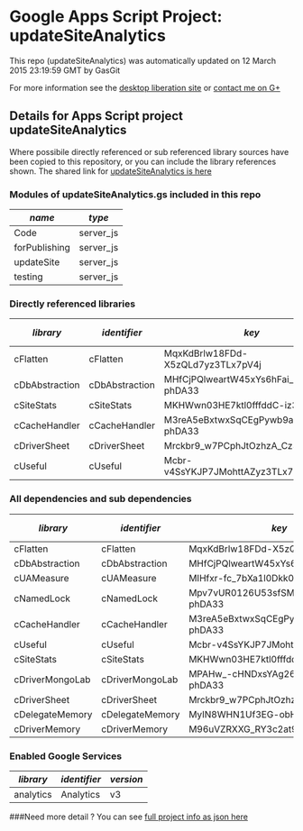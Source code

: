 # Google Apps Script Project: updateSiteAnalytics
This repo (updateSiteAnalytics) was automatically updated on 12 March 2015 23:19:59 GMT by GasGit

For more information see the [desktop liberation site](http://ramblings.mcpher.com/Home/excelquirks/drivesdk/gettinggithubready "desktop liberation") or [contact me on G+](https://plus.google.com/+BruceMcpherson "Bruce McPherson - GDE")
## Details for Apps Script project updateSiteAnalytics
Where possibile directly referenced or sub referenced library sources have been copied to this repository, or you can include the library references shown. 
The shared link for [updateSiteAnalytics is here](https://script.google.com/d/1jSEIgRnkSVWYnqffKn7aJAPUaymGjByfjif4kxbGsgocjZsg_aLTl7sy/edit?usp=sharing "open in the GAS IDE")

### Modules of updateSiteAnalytics.gs included in this repo
*name*|*type*
--- | --- 
Code| server_js
forPublishing| server_js
updateSite| server_js
testing| server_js
### Directly referenced libraries
*library*|*identifier*|*key*|*version*|*dev mode*|*source*|
--- | --- | --- | --- | --- | --- 
cFlatten| cFlatten|MqxKdBrlw18FDd-X5zQLd7yz3TLx7pV4j|6|no|[here](libraries/cFlatten "library source")
cDbAbstraction| cDbAbstraction|MHfCjPQlweartW45xYs6hFai_d-phDA33|29|no|[here](libraries/cDbAbstraction "library source")
cSiteStats| cSiteStats|MKHWwn03HE7ktl0fffddC-iz3TLx7pV4j|6|no|[here](libraries/cSiteStats "library source")
cCacheHandler| cCacheHandler|M3reA5eBxtwxSqCEgPywb9ai_d-phDA33|8|no|[here](libraries/cCacheHandler "library source")
cDriverSheet| cDriverSheet|Mrckbr9_w7PCphJtOzhzA_Cz3TLx7pV4j|5|no|[here](libraries/cDriverSheet "library source")
cUseful| cUseful|Mcbr-v4SsYKJP7JMohttAZyz3TLx7pV4j|11|no|[here](libraries/cUseful "library source")
### All dependencies and sub dependencies
*library*|*identifier*|*key*|*version*|*dev mode*|*source*|
--- | --- | --- | --- | --- | --- 
cFlatten| cFlatten|MqxKdBrlw18FDd-X5zQLd7yz3TLx7pV4j|6|no|[here](libraries/cFlatten "library source")
cDbAbstraction| cDbAbstraction|MHfCjPQlweartW45xYs6hFai_d-phDA33|29|no|[here](libraries/cDbAbstraction "library source")
cUAMeasure| cUAMeasure|MIHfxr-fc_7bXa1l0Dkk0oqi_d-phDA33|6|no|[here](libraries/cUAMeasure "library source")
cNamedLock| cNamedLock|Mpv7vUR0126U53sfSMXsAPai_d-phDA33|12|no|[here](libraries/cNamedLock "library source")
cCacheHandler| cCacheHandler|M3reA5eBxtwxSqCEgPywb9ai_d-phDA33|13|no|[here](libraries/cCacheHandler "library source")
cUseful| cUseful|Mcbr-v4SsYKJP7JMohttAZyz3TLx7pV4j|23|no|[here](libraries/cUseful "library source")
cSiteStats| cSiteStats|MKHWwn03HE7ktl0fffddC-iz3TLx7pV4j|6|no|[here](libraries/cSiteStats "library source")
cDriverMongoLab| cDriverMongoLab|MPAHw_-cHNDxsYAg263J7Fai_d-phDA33|6|no|[here](libraries/cDriverMongoLab "library source")
cDriverSheet| cDriverSheet|Mrckbr9_w7PCphJtOzhzA_Cz3TLx7pV4j|5|no|[here](libraries/cDriverSheet "library source")
cDelegateMemory| cDelegateMemory|MyIN8WHN1Uf3EG-obHsjrAyz3TLx7pV4j|10|no|[here](libraries/cDelegateMemory "library source")
cDriverMemory| cDriverMemory|M96uVZRXXG_RY3c2at9V6tSz3TLx7pV4j|10|no|[here](libraries/cDriverMemory "library source")
### Enabled Google Services
*library*|*identifier*|*version*
--- | --- | --- 
analytics| Analytics|v3
###Need more detail ?
You can see [full project info as json here](info.json)
